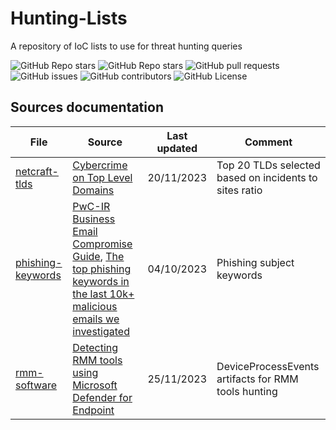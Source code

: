 # Hunting-Lists
A repository of IoC lists to use for threat hunting queries

<div id="badges">
<img alt="GitHub Repo stars" src="https://img.shields.io/github/stars/cyb3rmik3/Hunting-Lists?style=flat-square&color=blue">
  <img alt="GitHub Repo stars" src="https://img.shields.io/github/forks/cyb3rmik3/Hunting-Lists?style=flat-square&color=blue">
<img alt="GitHub pull requests" src="https://img.shields.io/github/issues-pr/cyb3rmik3/Hunting-Lists?style=flat-square&color=yellow">
<img alt="GitHub issues" src="https://img.shields.io/github/issues/cyb3rmik3/Hunting-Lists?style=flat-square&color=yellow">
<img alt="GitHub contributors" src="https://img.shields.io/github/contributors/cyb3rmik3/Hunting-Lists?style=flat-square&color=green">
<img alt="GitHub License" src="https://img.shields.io/github/license/cyb3rmik3/Hunting-Lists?style=flat-square&color=green">
</div>

## Sources documentation
| File  | Source | Last updated | Comment |
| ------------- | ------------- | ------------- | ------------- |
| [netcraft-tlds](https://github.com/cyb3rmik3/Hunting-Lists/blob/main/netcraft-tlds.csv)  | [Cybercrime on Top Level Domains](https://trends.netcraft.com/cybercrime/tlds)  | 20/11/2023  | Top 20 TLDs selected based on incidents to sites ratio  |
| [phishing-keywords](https://github.com/cyb3rmik3/Hunting-Lists/blob/main/phishing-keywords.csv)  | [PwC-IR Business Email Compromise Guide](https://github.com/PwC-IR/Business-Email-Compromise-Guide), [The top phishing keywords in the last 10k+ malicious emails we investigated](https://expel.com/blog/top-phishing-keywords/) | 04/10/2023 | Phishing subject keywords |
| [rmm-software](https://github.com/cyb3rmik3/Hunting-Lists/blob/main/rmm-software.csv)  | [Detecting RMM tools using Microsoft Defender for Endpoint](https://www.michalos.net/2023/11/27/detecting-rmm-tools-using-microsoft-defender-for-endpoint/) | 25/11/2023 | DeviceProcessEvents artifacts for RMM tools hunting |
